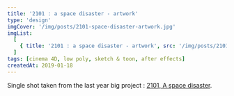 ```yaml
---
title: '2101 : a space disaster - artwork'
type: 'design'
imgCover: '/img/posts/2101-space-disaster-artwork.jpg'
imgList:
  [
    { title: '2101 : a space disaster - artwork', src: '/img/posts/2101-space-disaster-artwork_1.jpg' },
  ]
tags: [cinema 4D, low poly, sketch & toon, after effects]
createdAt: 2019-01-18
---
```

Single shot taken from the last year big project : [2101, A space disaster](https://vimeo.com/296583932).
<!--more-->